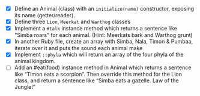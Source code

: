 - [x] Define an Animal (class) with an `initialize(name)` constructor, exposing its name (getter/reader).
- [x] Define three `Lion`, `Meerkat` and `Warthog` classes
- [x] Implement a `#talk` instance method which returns a sentence like "Simba roars" for each animal. (Hint: Meerkats bark and Warthog grunt)
- [x] In another Ruby file, create an array with Simba, Nala, Timon & Pumbaa, iterate over it and puts the sound each animal make
- [x] Implement `::phyla` which will return an array of the four phyla of the animal kingdom.
- [ ] Add an #eat(food) instance method in Animal which returns a sentence like “Timon eats a scorpion”. Then override this method for the Lion class, and return a sentence like “Simba eats a gazelle. Law of the Jungle!”
